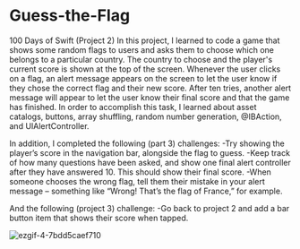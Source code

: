# Guess-the-Flag
100 Days of Swift (Project 2) In this project, I learned to code a game that shows some random flags to users and asks them to choose which one belongs to a particular country.
The country to choose and the player's current score is shown at the top of the screen. Whenever the user clicks on a flag, an alert message appears on the screen to let the
user know if they chose the correct flag and their new score. After ten tries, another alert message will appear to let the user know their final score and that the game has finished.
In order to accomplish this task, I learned about asset catalogs, buttons, array shuffling, random number generation, @IBAction, and UIAlertController.

In addition, I completed the following (part 3) challenges:
-Try showing the player’s score in the navigation bar, alongside the flag to guess.
-Keep track of how many questions have been asked, and show one final alert controller after they have answered 10. This should show their final score.
-When someone chooses the wrong flag, tell them their mistake in your alert message – something like “Wrong! That’s the flag of France,” for example.

And the following (project 3) challenge:
-Go back to project 2 and add a bar button item that shows their score when tapped.

![ezgif-4-7bdd5caef710](https://user-images.githubusercontent.com/42749527/99893258-c25d5d00-2c4b-11eb-811d-d3230d5cc0d3.gif)
